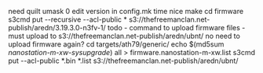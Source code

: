 need quilt
umask 0
edit version in config.mk
time nice make
cd firmware
s3cmd put --recursive --acl-public * s3://thefreemanclan.net-publish/aredn/3.19.3.0-n3fv-1/
todo - command to upload firmware files - must upload to  s3://thefreemanclan.net-publish/aredn/ubnt/
no need to upload firmware again?
cd targets/ath79/generic/
echo $(md5sum *nanostation-m-xw-sysupgrade*) all > firmware.nanostation-m-xw.list
s3cmd put --acl-public *.bin *.list s3://thefreemanclan.net-publish/aredn/ubnt/

